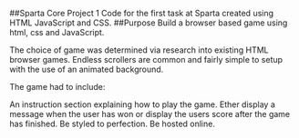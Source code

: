 ##Sparta Core Project 1
Code for the first task at Sparta created using HTML JavaScript and CSS.
##Purpose
Build a browser based game using html, css and JavaScript.

The choice of game was determined via research into existing HTML browser games. Endless scrollers are common and fairly simple to setup with the use of an animated background.

The game had to include:

An instruction section explaining how to play the game.
Ether display a message when the user has won or display the users score after the game has finished.
Be styled to perfection.
Be hosted online.
